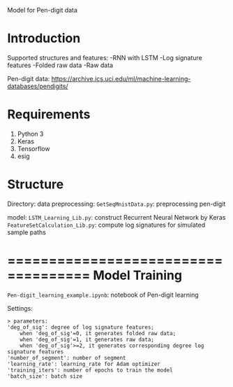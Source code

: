 Model for Pen-digit data


Introduction
====================================
Supported structures and features:
    -RNN with LSTM
        -Log signature features
        -Folded raw data
        -Raw data

Pen-digit data:
    https://archive.ics.uci.edu/ml/machine-learning-databases/pendigits/


Requirements
====================================
1. Python 3
2. Keras
3. Tensorflow
4. esig


Structure
====================================

Directory:
data preprocessing:
`GetSeqMnistData.py`: preprocessing pen-digit 

model:
`LSTM_Learning_Lib.py`: construct Recurrent Neural Network by Keras
`FeatureSetCalculation_Lib.py`: compute log signatures for simulated sample paths

====================================
Model Training
====================================
`Pen-digit_learning_example.ipynb`: notebook of Pen-digit learning

Settings:

	> parameters:
	'deg_of_sig': degree of log signature features; 
		when 'deg_of_sig'=0, it generates folded raw data; 
		when 'deg_of_sig'=1, it generates raw data; 
		when 'deg_of_sig'>=2, it generates corresponding degree log signature features
	'number_of_segment': number of segment
	'learning_rate': learning_rate for Adam optimizer
	'training_iters': number of epochs to train the model
	'batch_size': batch size


	
